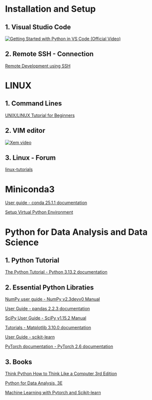 # Installation and Setup
## 1. Visual Studio Code
[![Getting Started with Python in VS Code (Official Video)](https://img.youtube.com/vi/D2cwvpJSBX4/0.jpg)](https://www.youtube.com/watch?v=D2cwvpJSBX4)
## 2. Remote SSH - Connection
[Remote Development using SSH](https://code.visualstudio.com/docs/remote/ssh)
# LINUX
## 1. Command Lines
[UNIX/LINUX Tutorial for Beginners](https://info-ee.surrey.ac.uk/Teaching/Unix/index.html)
## 2. VIM editor
[![Xem video](https://img.youtube.com/vi/Yprtdc-Gogs/0.jpg)](https://www.youtube.com/watch?v=Yprtdc-Gogs)
## 3. Linux - Forum
[linux-tutorials](https://www.linux.org/forums/#linux-tutorials.122)
# Miniconda3
[User guide - conda 25.1.1 documentation](https://docs.conda.io/projects/conda/en/stable/user-guide/index.html#)

[Setup Virtual Python Environment](https://github.com/sangnguyen1006/setup_venv_linux/blob/main/README.md)
# Python for Data Analysis and Data Science
## 1. Python Tutorial
[The Python Tutorial - Python 3.13.2 documentation](https://docs.python.org/3/tutorial/index.html)
## 2. Essential Python Libraties
[NumPy user guide - NumPy v2.3devv0 Manual](https://numpy.org/devdocs/user/index.html)

[User Guide - pandas 2.2.3 documentation](https://pandas.pydata.org/docs/user_guide/index.html)

[SciPy User Guide - SciPy v1.15.2 Manual](https://docs.scipy.org/doc/scipy/tutorial/index.html)

[Tutorials - Matplotlib 3.10.0 documentation](https://matplotlib.org/stable/tutorials/index.html)

[User Guide - scikit-learn](https://scikit-learn.org/stable/user_guide.html#)

[PyTorch documentation - PyTorch 2.6 documentation](https://pytorch.org/docs/stable/index.html)

## 3. Books
[Think Python How to Think Like a Computer 3rd Edition](https://allendowney.github.io/ThinkPython/index.html)

[Python for Data Analysis, 3E](https://wesmckinney.com/book/)

[Machine Learning with Pytorch and Scikit-learn](https://github.com/avr2002/Machine-Learning-with-Pytorch-Scikit-Learn)
